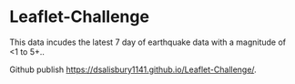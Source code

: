 # Leaflet-Challenge 
This data incudes the latest 7 day of earthquake data with a magnitude of <1 to 5+.. 

Github publish https://dsalisbury1141.github.io/Leaflet-Challenge/.
